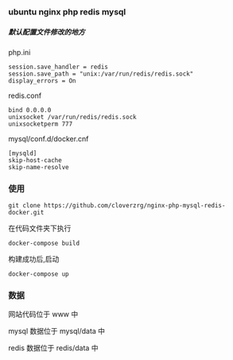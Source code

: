 ### ubuntu nginx php redis mysql

##### 默认配置文件修改的地方

php.ini
```
session.save_handler = redis
session.save_path = "unix:/var/run/redis/redis.sock"
display_errors = On
```

redis.conf
```
bind 0.0.0.0
unixsocket /var/run/redis/redis.sock
unixsocketperm 777
```

mysql/conf.d/docker.cnf
```
[mysqld]
skip-host-cache
skip-name-resolve
```

### 使用

`git clone https://github.com/cloverzrg/nginx-php-mysql-redis-docker.git`

在代码文件夹下执行

`docker-compose build`

构建成功后,启动

`docker-compose up`

### 数据
网站代码位于 www 中

mysql 数据位于 mysql/data 中

redis 数据位于 redis/data 中